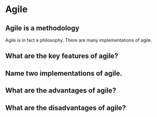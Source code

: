 # Agile

## Agile is a methodology
Agile is in fact a philosophy. There are many implementations of agile.

## What are the key features of agile?

## Name two implementations of agile.

## What are the advantages of agile?

## What are the disadvantages of agile?
